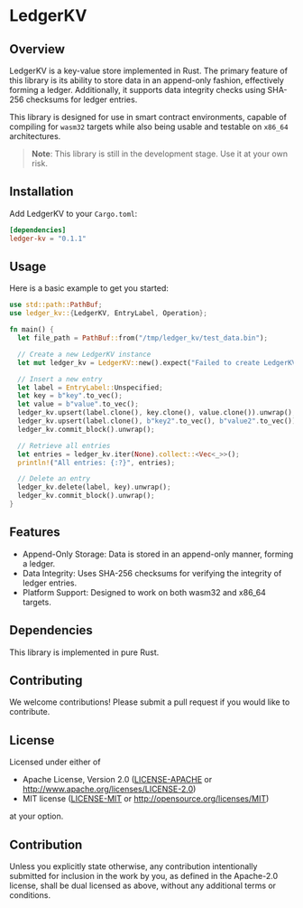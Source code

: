 # LedgerKV

## Overview

LedgerKV is a key-value store implemented in Rust. The primary feature of this library is its ability to store data in an append-only fashion, effectively forming a ledger. Additionally, it supports data integrity checks using SHA-256 checksums for ledger entries.

This library is designed for use in smart contract environments, capable of compiling for `wasm32` targets while also being usable and testable on `x86_64` architectures.

> **Note**: This library is still in the development stage. Use it at your own risk.

## Installation

Add LedgerKV to your `Cargo.toml`:

```toml
[dependencies]
ledger-kv = "0.1.1"
```

## Usage

Here is a basic example to get you started:

```rust
use std::path::PathBuf;
use ledger_kv::{LedgerKV, EntryLabel, Operation};

fn main() {
  let file_path = PathBuf::from("/tmp/ledger_kv/test_data.bin");

  // Create a new LedgerKV instance
  let mut ledger_kv = LedgerKV::new().expect("Failed to create LedgerKV");

  // Insert a new entry
  let label = EntryLabel::Unspecified;
  let key = b"key".to_vec();
  let value = b"value".to_vec();
  ledger_kv.upsert(label.clone(), key.clone(), value.clone()).unwrap();
  ledger_kv.upsert(label.clone(), b"key2".to_vec(), b"value2".to_vec()).unwrap();
  ledger_kv.commit_block().unwrap();

  // Retrieve all entries
  let entries = ledger_kv.iter(None).collect::<Vec<_>>();
  println!("All entries: {:?}", entries);

  // Delete an entry
  ledger_kv.delete(label, key).unwrap();
  ledger_kv.commit_block().unwrap();
}
```

## Features
* Append-Only Storage: Data is stored in an append-only manner, forming a ledger.
* Data Integrity: Uses SHA-256 checksums for verifying the integrity of ledger entries.
* Platform Support: Designed to work on both wasm32 and x86_64 targets.

##  Dependencies
This library is implemented in pure Rust.

## Contributing
We welcome contributions! Please submit a pull request if you would like to contribute.

## License

Licensed under either of

 * Apache License, Version 2.0
   ([LICENSE-APACHE](LICENSE-APACHE) or http://www.apache.org/licenses/LICENSE-2.0)
 * MIT license
   ([LICENSE-MIT](LICENSE-MIT) or http://opensource.org/licenses/MIT)

at your option.

## Contribution

Unless you explicitly state otherwise, any contribution intentionally submitted
for inclusion in the work by you, as defined in the Apache-2.0 license, shall be
dual licensed as above, without any additional terms or conditions.
